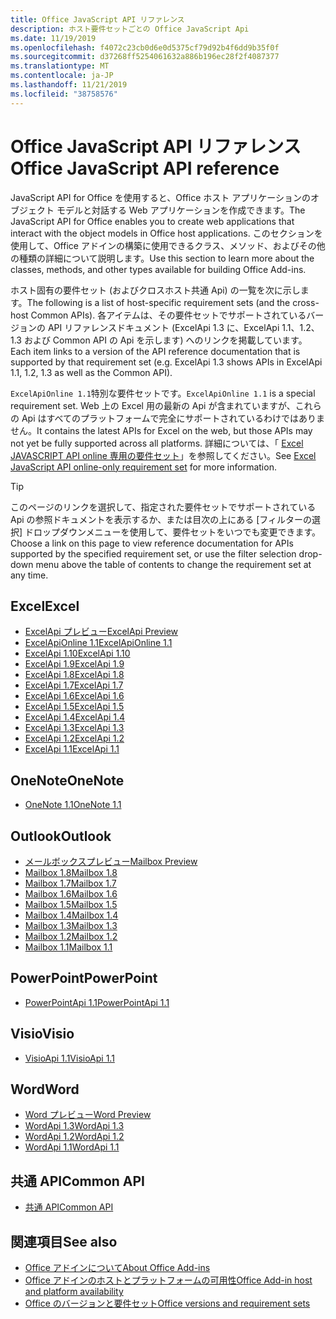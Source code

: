 ```yaml
---
title: Office JavaScript API リファレンス
description: ホスト要件セットごとの Office JavaScript Api
ms.date: 11/19/2019
ms.openlocfilehash: f4072c23cb0d6e0d5375cf79d92b4f6dd9b35f0f
ms.sourcegitcommit: d37268ff5254061632a886b196ec28f2f4087377
ms.translationtype: MT
ms.contentlocale: ja-JP
ms.lasthandoff: 11/21/2019
ms.locfileid: "38758576"
---
```

# <a name="office-javascript-api-reference"></a><span data-ttu-id="43317-103">Office JavaScript API リファレンス</span><span class="sxs-lookup"><span data-stu-id="43317-103">Office JavaScript API reference</span></span>

<span data-ttu-id="43317-104">JavaScript API for Office を使用すると、Office ホスト アプリケーションのオブジェクト モデルと対話する Web アプリケーションを作成できます。</span><span class="sxs-lookup"><span data-stu-id="43317-104">The JavaScript API for Office enables you to create web applications that interact with the object models in Office host applications.</span></span> <span data-ttu-id="43317-105">このセクションを使用して、Office アドインの構築に使用できるクラス、メソッド、およびその他の種類の詳細について説明します。</span><span class="sxs-lookup"><span data-stu-id="43317-105">Use this section to learn more about the classes, methods, and other types available for building Office Add-ins.</span></span>

<span data-ttu-id="43317-106">ホスト固有の要件セット (およびクロスホスト共通 Api) の一覧を次に示します。</span><span class="sxs-lookup"><span data-stu-id="43317-106">The following is a list of host-specific requirement sets (and the cross-host Common APIs).</span></span> <span data-ttu-id="43317-107">各アイテムは、その要件セットでサポートされているバージョンの API リファレンスドキュメント (ExcelApi 1.3 に、ExcelApi 1.1、1.2、1.3 および Common API の Api を示します) へのリンクを掲載しています。</span><span class="sxs-lookup"><span data-stu-id="43317-107">Each item links to a version of the API reference documentation that is supported by that requirement set (e.g. ExcelApi 1.3 shows APIs in ExcelApi 1.1, 1.2, 1.3 as well as the Common API).</span></span>

<span data-ttu-id="43317-108">`ExcelApiOnline 1.1`特別な要件セットです。</span><span class="sxs-lookup"><span data-stu-id="43317-108">`ExcelApiOnline 1.1` is a special requirement set.</span></span> <span data-ttu-id="43317-109">Web 上の Excel 用の最新の Api が含まれていますが、これらの Api はすべてのプラットフォームで完全にサポートされているわけではありません。</span><span class="sxs-lookup"><span data-stu-id="43317-109">It contains the latest APIs for Excel on the web, but those APIs may not yet be fully supported across all platforms.</span></span> <span data-ttu-id="43317-110">詳細については、「 [Excel JAVASCRIPT API online 専用の要件セット](/office/dev/add-ins/reference/requirement-sets/excel-api-online-requirement-set)」を参照してください。</span><span class="sxs-lookup"><span data-stu-id="43317-110">See [Excel JavaScript API online-only requirement set](/office/dev/add-ins/reference/requirement-sets/excel-api-online-requirement-set) for more information.</span></span>

> [!TIP]
> <span data-ttu-id="43317-111">このページのリンクを選択して、指定された要件セットでサポートされている Api の参照ドキュメントを表示するか、または目次の上にある [フィルターの選択] ドロップダウンメニューを使用して、要件セットをいつでも変更できます。</span><span class="sxs-lookup"><span data-stu-id="43317-111">Choose a link on this page to view reference documentation for APIs supported by the specified requirement set, or use the filter selection drop-down menu above the table of contents to change the requirement set at any time.</span></span>

## <a name="excel"></a><span data-ttu-id="43317-112">Excel</span><span class="sxs-lookup"><span data-stu-id="43317-112">Excel</span></span>

- [<span data-ttu-id="43317-113">ExcelApi プレビュー</span><span class="sxs-lookup"><span data-stu-id="43317-113">ExcelApi Preview</span></span>](/javascript/api/excel?view=excel-js-preview)
- [<span data-ttu-id="43317-114">ExcelApiOnline 1.1</span><span class="sxs-lookup"><span data-stu-id="43317-114">ExcelApiOnline 1.1</span></span>](/javascript/api/excel?view=excel-js-online)
- [<span data-ttu-id="43317-115">ExcelApi 1.10</span><span class="sxs-lookup"><span data-stu-id="43317-115">ExcelApi 1.10</span></span>](/javascript/api/excel?view=excel-js-1.10)
- [<span data-ttu-id="43317-116">ExcelApi 1.9</span><span class="sxs-lookup"><span data-stu-id="43317-116">ExcelApi 1.9</span></span>](/javascript/api/excel?view=excel-js-1.9)
- [<span data-ttu-id="43317-117">ExcelApi 1.8</span><span class="sxs-lookup"><span data-stu-id="43317-117">ExcelApi 1.8</span></span>](/javascript/api/excel?view=excel-js-1.8)
- [<span data-ttu-id="43317-118">ExcelApi 1.7</span><span class="sxs-lookup"><span data-stu-id="43317-118">ExcelApi 1.7</span></span>](/javascript/api/excel?view=excel-js-1.7)
- [<span data-ttu-id="43317-119">ExcelApi 1.6</span><span class="sxs-lookup"><span data-stu-id="43317-119">ExcelApi 1.6</span></span>](/javascript/api/excel?view=excel-js-1.6)
- [<span data-ttu-id="43317-120">ExcelApi 1.5</span><span class="sxs-lookup"><span data-stu-id="43317-120">ExcelApi 1.5</span></span>](/javascript/api/excel?view=excel-js-1.5)
- [<span data-ttu-id="43317-121">ExcelApi 1.4</span><span class="sxs-lookup"><span data-stu-id="43317-121">ExcelApi 1.4</span></span>](/javascript/api/excel?view=excel-js-1.4)
- [<span data-ttu-id="43317-122">ExcelApi 1.3</span><span class="sxs-lookup"><span data-stu-id="43317-122">ExcelApi 1.3</span></span>](/javascript/api/excel?view=excel-js-1.3)
- [<span data-ttu-id="43317-123">ExcelApi 1.2</span><span class="sxs-lookup"><span data-stu-id="43317-123">ExcelApi 1.2</span></span>](/javascript/api/excel?view=excel-js-1.2)
- [<span data-ttu-id="43317-124">ExcelApi 1.1</span><span class="sxs-lookup"><span data-stu-id="43317-124">ExcelApi 1.1</span></span>](/javascript/api/excel?view=excel-js-1.1)

## <a name="onenote"></a><span data-ttu-id="43317-125">OneNote</span><span class="sxs-lookup"><span data-stu-id="43317-125">OneNote</span></span>

- [<span data-ttu-id="43317-126">OneNote 1.1</span><span class="sxs-lookup"><span data-stu-id="43317-126">OneNote 1.1</span></span>](/javascript/api/onenote?view=onenote-js-1.1)

## <a name="outlook"></a><span data-ttu-id="43317-127">Outlook</span><span class="sxs-lookup"><span data-stu-id="43317-127">Outlook</span></span>

- [<span data-ttu-id="43317-128">メールボックスプレビュー</span><span class="sxs-lookup"><span data-stu-id="43317-128">Mailbox Preview</span></span>](/javascript/api/outlook?view=outlook-js-preview)
- [<span data-ttu-id="43317-129">Mailbox 1.8</span><span class="sxs-lookup"><span data-stu-id="43317-129">Mailbox 1.8</span></span>](/javascript/api/outlook?view=outlook-js-1.8)
- [<span data-ttu-id="43317-130">Mailbox 1.7</span><span class="sxs-lookup"><span data-stu-id="43317-130">Mailbox 1.7</span></span>](/javascript/api/outlook?view=outlook-js-1.7)
- [<span data-ttu-id="43317-131">Mailbox 1.6</span><span class="sxs-lookup"><span data-stu-id="43317-131">Mailbox 1.6</span></span>](/javascript/api/outlook?view=outlook-js-1.6)
- [<span data-ttu-id="43317-132">Mailbox 1.5</span><span class="sxs-lookup"><span data-stu-id="43317-132">Mailbox 1.5</span></span>](/javascript/api/outlook?view=outlook-js-1.5)
- [<span data-ttu-id="43317-133">Mailbox 1.4</span><span class="sxs-lookup"><span data-stu-id="43317-133">Mailbox 1.4</span></span>](/javascript/api/outlook?view=outlook-js-1.4)
- [<span data-ttu-id="43317-134">Mailbox 1.3</span><span class="sxs-lookup"><span data-stu-id="43317-134">Mailbox 1.3</span></span>](/javascript/api/outlook?view=outlook-js-1.3)
- [<span data-ttu-id="43317-135">Mailbox 1.2</span><span class="sxs-lookup"><span data-stu-id="43317-135">Mailbox 1.2</span></span>](/javascript/api/outlook?view=outlook-js-1.2)
- [<span data-ttu-id="43317-136">Mailbox 1.1</span><span class="sxs-lookup"><span data-stu-id="43317-136">Mailbox 1.1</span></span>](/javascript/api/outlook?view=outlook-js-1.1)

## <a name="powerpoint"></a><span data-ttu-id="43317-137">PowerPoint</span><span class="sxs-lookup"><span data-stu-id="43317-137">PowerPoint</span></span>

- [<span data-ttu-id="43317-138">PowerPointApi 1.1</span><span class="sxs-lookup"><span data-stu-id="43317-138">PowerPointApi 1.1</span></span>](/javascript/api/powerpoint?view=powerpoint-js-1.1)

## <a name="visio"></a><span data-ttu-id="43317-139">Visio</span><span class="sxs-lookup"><span data-stu-id="43317-139">Visio</span></span>

- [<span data-ttu-id="43317-140">VisioApi 1.1</span><span class="sxs-lookup"><span data-stu-id="43317-140">VisioApi 1.1</span></span>](/javascript/api/visio?view=visio-js-1.1)

## <a name="word"></a><span data-ttu-id="43317-141">Word</span><span class="sxs-lookup"><span data-stu-id="43317-141">Word</span></span>

- [<span data-ttu-id="43317-142">Word プレビュー</span><span class="sxs-lookup"><span data-stu-id="43317-142">Word Preview</span></span>](/javascript/api/word?view=word-js-preview)
- [<span data-ttu-id="43317-143">WordApi 1.3</span><span class="sxs-lookup"><span data-stu-id="43317-143">WordApi 1.3</span></span>](/javascript/api/word?view=word-js-1.3)
- [<span data-ttu-id="43317-144">WordApi 1.2</span><span class="sxs-lookup"><span data-stu-id="43317-144">WordApi 1.2</span></span>](/javascript/api/word?view=word-js-1.2)
- [<span data-ttu-id="43317-145">WordApi 1.1</span><span class="sxs-lookup"><span data-stu-id="43317-145">WordApi 1.1</span></span>](/javascript/api/word?view=word-js-1.1)

## <a name="common-api"></a><span data-ttu-id="43317-146">共通 API</span><span class="sxs-lookup"><span data-stu-id="43317-146">Common API</span></span>

- [<span data-ttu-id="43317-147">共通 API</span><span class="sxs-lookup"><span data-stu-id="43317-147">Common API</span></span>](/javascript/api/office?view=common-js)

## <a name="see-also"></a><span data-ttu-id="43317-148">関連項目</span><span class="sxs-lookup"><span data-stu-id="43317-148">See also</span></span>

- [<span data-ttu-id="43317-149">Office アドインについて</span><span class="sxs-lookup"><span data-stu-id="43317-149">About Office Add-ins</span></span>](/office/dev/add-ins/overview)
- [<span data-ttu-id="43317-150">Office アドインのホストとプラットフォームの可用性</span><span class="sxs-lookup"><span data-stu-id="43317-150">Office Add-in host and platform availability</span></span>](/office/dev/add-ins/overview/office-add-in-availability)
- [<span data-ttu-id="43317-151">Office のバージョンと要件セット</span><span class="sxs-lookup"><span data-stu-id="43317-151">Office versions and requirement sets</span></span>](/office/dev/add-ins/develop/office-versions-and-requirement-sets)
